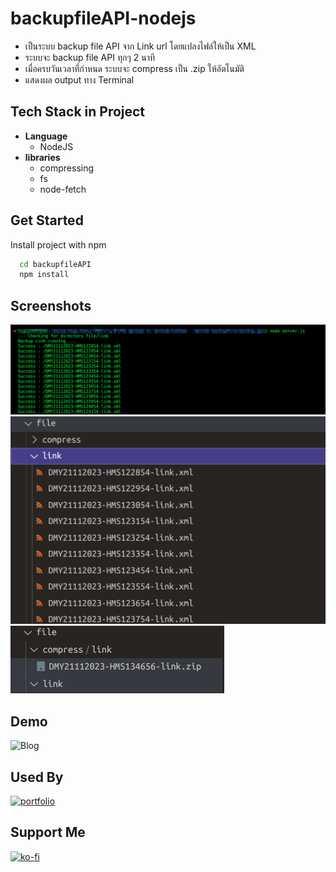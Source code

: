 # backupfileAPI-nodejs
- เป็นระบบ backup file API จาก Link url โดยแปลงไฟล์ให้เป็น XML
- ระบบจะ backup file API ทุกๆ 2 นาที 
- เมื่อครบวันเวลาที่กำหนด ระบบจะ compress เป็น .zip ให้อัตโนมัติ 
- แสดงผล output ทาง Terminal

## Tech Stack in Project 

- **Language**
    - NodeJS
- **libraries** 
    - compressing 
    - fs 
    - node-fetch


## Get Started

Install project with npm

```bash
  cd backupfileAPI
  npm install 
```
## Screenshots
![App Screenshot](./Screenshots/2023-11-21_13-44.png)
![App Screenshot](./Screenshots/2023-11-21_13-45.png)
![App Screenshot](./Screenshots/2023-11-21_13-48.png)


## Demo
![Blog](https://img.shields.io/website?color=B71D25&style=flat-square&up_message=Demo&url=https%3A%2F%2Fmikkipastel.com)

## Used By
[![portfolio](https://img.shields.io/badge/my_portfolio-000?style=for-the-badge&logo=ko-fi&logoColor=white)](https://github.com/TopThiraphat)

## Support Me
[![ko-fi](https://ko-fi.com/img/githubbutton_sm.svg)](https://ko-fi.com/R5R0RDJVK)














